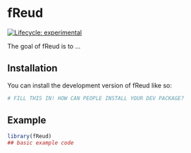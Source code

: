 
<!-- README.md is generated from README.Rmd. Please edit that file -->

# fReud

<!-- badges: start -->

[![Lifecycle:
experimental](https://img.shields.io/badge/lifecycle-experimental-orange.svg)](https://lifecycle.r-lib.org/articles/stages.html#experimental)
<!-- badges: end -->

The goal of fReud is to …

## Installation

You can install the development version of fReud like so:

``` r
# FILL THIS IN! HOW CAN PEOPLE INSTALL YOUR DEV PACKAGE?
```

## Example

``` r
library(fReud)
## basic example code
```
